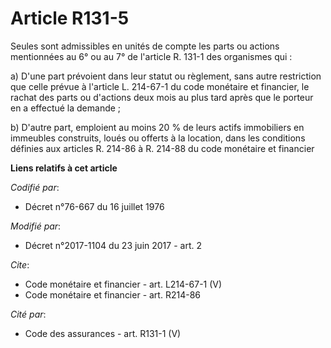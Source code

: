 # Article R131-5

Seules sont admissibles en unités de compte les parts ou actions mentionnées au 6° ou au 7° de l'article R. 131-1 des
organismes qui : 

a) D'une part prévoient dans leur statut ou règlement, sans autre restriction que celle prévue à l'article L. 214-67-1 du
code monétaire et financier, le rachat des parts ou d'actions deux mois au plus tard après que le porteur en a effectué la
demande ; 

b) D'autre part, emploient au moins 20 % de leurs actifs immobiliers en immeubles construits, loués ou offerts à la location,
dans les conditions définies aux articles R. 214-86 à R. 214-88 du code monétaire et financier

**Liens relatifs à cet article**

_Codifié par_:

  - Décret n°76-667 du 16 juillet 1976

_Modifié par_:

  - Décret n°2017-1104 du 23 juin 2017 - art. 2

_Cite_:

  - Code monétaire et financier - art. L214-67-1 (V)
  - Code monétaire et financier - art. R214-86

_Cité par_:

  - Code des assurances - art. R131-1 (V)
